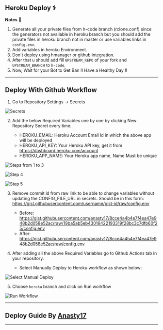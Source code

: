 ## Heroku Deploy ⚕️

**Notes** 📝
1. Generate all your private files from h-code branch (rclone.conf) since the generators not available in heroku branch but you should add the private files in heroku branch not in master or use variables links in `config.env`.
2. Add variables in heroku Environment.
3. Don't deploy using hmanager or github integration.
4. After that u should add fill `UPSTREAM_REPO` of your fork and `UPSTREAM_BRANCH` to `h-code`.
5. Now, Wait for your Bot to Get Ban !! Have a Healthy Day !!

------

## Deploy With Github Workflow

1. Go to Repository Settings -> Secrets

![Secrets](https://telegra.ph/file/9d6ed26f8981c2d2f226c.jpg)

2. Add the below Required Variables one by one by clicking New Repository Secret every time.

   - HEROKU_EMAIL: Heroku Account Email Id in which the above app will be deployed
   - HEROKU_API_KEY: Your Heroku API key, get it from https://dashboard.heroku.com/account
   - HEROKU_APP_NAME: Your Heroku app name, Name Must be unique

![Steps from 1 to 3](https://telegra.ph/file/2a27cf34dc0bdba885de9.jpg)

![Step 4](https://telegra.ph/file/fb3b92a1d2c3c1b612ad0.jpg)

![Step 5](https://telegra.ph/file/f0b208e4ea980b575dbe2.jpg)

3. Remove commit id from raw link to be able to change variables without updating the CONFIG_FILE_URL in secrets. Should be in this form: https://gist.githubusercontent.com/username/gist-id/raw/config.env
   - Before: https://gist.githubusercontent.com/anasty17/8cce4a4b4e7f4ea47e948b2d058e52ac/raw/19ba5ab5eb43016422193319f28bc3c7dfb60f25/config.env
   - After: https://gist.githubusercontent.com/anasty17/8cce4a4b4e7f4ea47e948b2d058e52ac/raw/config.env

4. After adding all the above Required Variables go to Github Actions tab in your repository.
   - Select Manually Deploy to Heroku workflow as shown below:

![Select Manual Deploy](https://telegra.ph/file/cff1c24de42c271b23239.jpg)

5. Choose `heroku` branch and click on Run workflow

![Run Workflow](https://telegra.ph/file/f44c7465d58f9f046328b.png)

---

## Deploy Guide By [Anasty17](https://github.com/anasty17/)

---

